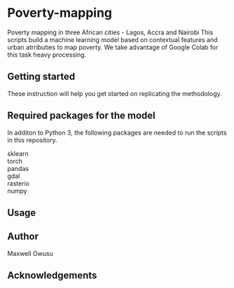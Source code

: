 # Poverty-mapping
Poverty mapping in three African cities - Lagos, Accra and Nairobi
This scripts build a machine learning model based on contextual features and urban atrributies to map poverty. 
We take advantage of Google Colab for this task heavy processing. 

## Getting started
These instruction will help you get started on replicating the methodology. 

## Required packages for the model 
In additon to Python 3, the following packages are needed to run the scripts in this repository.

sklearn <br />
torch <br />
pandas <br />
gdal <br />
rasterio <br />
numpy <br />

## Usage

## Author
Maxwell Owusu 

## Acknowledgements 
